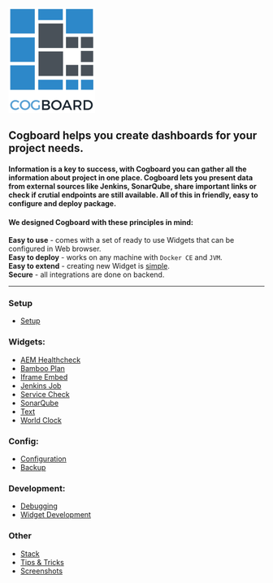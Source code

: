 ![logo](./images/logo.png)  
## **Cogboard** helps you create dashboards for your project needs.
#### Information is a key to success, with Cogboard you can gather all the information about project in one place. Cogboard lets you present data from external sources like Jenkins, SonarQube, share important links or check if crutial endpoints are still available. All of this in friendly, easy to configure and deploy package.
#### We designed Cogboard with these principles in mind:  
**Easy to use** - comes with a set of ready to use Widgets that can be configured in Web browser.  
**Easy to deploy** - works on any machine with `Docker CE` and `JVM`.  
**Easy to extend** - creating new Widget is [simple](./widget-development).  
**Secure** - all integrations are done on backend.

 ---
### Setup
* [Setup](./setup)

### Widgets:
* [AEM Healthcheck](./widget-aem-healtcheck)
* [Bamboo Plan](./widget-bamboo-plan)
* [Iframe Embed](./widget-iframe-embed)
* [Jenkins Job](./widget-jenkins-job)
* [Service Check](./widget-service-check)
* [SonarQube](./widget-sonarqube)
* [Text](./widget-text)
* [World Clock](./widget-world-clock)

### Config:
* [Configuration](./config)
* [Backup](./config-backup)

### Development:
* [Debugging](./debugging)
* [Widget Development](./widget-development)

### Other
* [Stack](./stack)
* [Tips & Tricks](./tips)
* [Screenshots](./screens)
